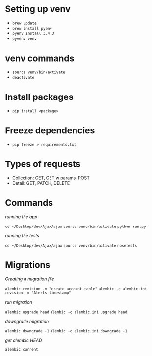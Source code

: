 # Setting up venv

- `brew update`
- `brew install pyenv`
- `pyenv install 3.4.3`
- `pyvenv venv`

# venv commands

- `source venv/bin/activate`
- `deactivate`

# Install packages

- `pip install <package>`

# Freeze dependencies

- `pip freeze > requirements.txt`

# Types of requests

- Collection: GET, GET w params, POST
- Detail: GET, PATCH, DELETE

# Commands

*running the app*

`cd ~/Desktop/dev/Ajax/ajax`
`source venv/bin/activate`
`python run.py`

*running the tests*

`cd ~/Desktop/dev/Ajax/ajax`
`source venv/bin/activate`
`nosetests`

# Migrations

*Creating a migration file*

`alembic revision -m "create account table"`
`alembic -c alembic.ini revision -m "Alerts timestamp"`

*run migration*

`alembic upgrade head`
`alembic -c alembic.ini upgrade head`

*downgrade migration*

`alembic downgrade -1`
`alembic -c alembic.ini downgrade -1`

*get alembic HEAD*

`alembic current`